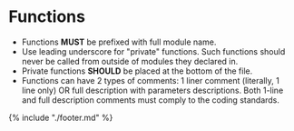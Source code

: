 # Functions

* Functions **MUST** be prefixed with full module name.
* Use leading underscore for "private" functions. Such functions should never be called from outside of modules they declared in.
* Private functions **SHOULD** be placed at the bottom of the file.
* Functions can have 2 types of comments: 1 liner comment (literally, 1 line only) OR full description with parameters descriptions. Both 1-line and full description comments must comply to the coding standards.

{% include "./footer.md" %}
